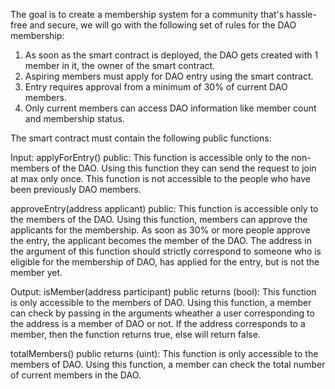 The goal is to create a membership system for a community that's hassle-free and secure,
we will go with the following set of rules for the DAO membership:


1. As soon as the smart contract is deployed, the DAO gets created with 1 member in it, the owner of the smart contract.
2. Aspiring members must apply for DAO entry using the smart contract.
3. Entry requires approval from a minimum of 30% of current DAO members.
4. Only current members can access DAO information like member count and membership status.


The smart contract must contain the following public functions:

Input:
applyForEntry() public: 
This function is accessible only to the non-members of the DAO. Using this function they can send the request to join at max only once. This function is not accessible to the people who have been previously DAO members.

approveEntry(address applicant) public: 
This function is accessible only to the members of the DAO. Using this function, members can approve the applicants for the membership. As soon as 30% or more people approve the entry, the applicant becomes the member of the DAO. The address in the argument of this function should strictly correspond to someone who is eligible for the membership of DAO, has applied for the entry, but is not the member yet.

 

Output:
isMember(address participant) public returns (bool): 
This function is only accessible to the members of DAO. Using this function, a member can check by passing in the arguments wheather a user corresponding to the address is a member of DAO or not. If the address corresponds to a member, then the function returns true, else will return false.

totalMembers() public returns (uint):
This function is only accessible to the members of DAO. Using this function, a member can check the total number of current members in the DAO.
